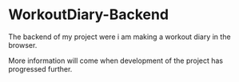 # WorkoutDiary-Backend
The backend of my project were i am making a workout diary in the browser. 

More information will come when development of the project has progressed further.
